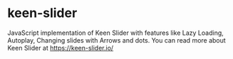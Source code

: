 # keen-slider
JavaScript implementation of Keen Slider with features like Lazy Loading, Autoplay, Changing slides with Arrows and dots. 
You can read more about Keen Slider at https://keen-slider.io/
